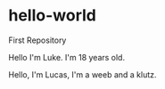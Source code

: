 # hello-world
First Repository


Hello I'm Luke. I'm 18 years old.

Hello, I'm Lucas, I'm a weeb and a klutz.

